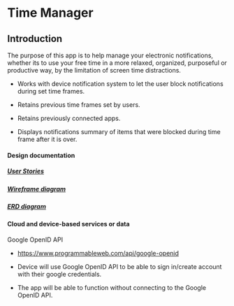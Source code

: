# Time Manager

## Introduction
The purpose of this app is to help manage your electronic notifications, whether its to 
use your free time in a more relaxed, organized, purposeful or productive way, 
by the limitation of screen time distractions.

- Works with device notification system to let the user block notifications during set time frames.

- Retains previous time frames set by users.

- Retains previously connected apps.

- Displays notifications summary of items that were blocked during time frame after it is over.




#### Design documentation


##### [User Stories](user-stories.md)

##### [Wireframe diagram](wireframe.md)

##### [ERD diagram](erd.md)


#### Cloud and device-based services or data

Google OpenID API

* https://www.programmableweb.com/api/google-openid

* Device will use Google OpenID API to be able to sign in/create account with their google credentials.
* The app will be able to function without connecting to the Google OpenID API.


